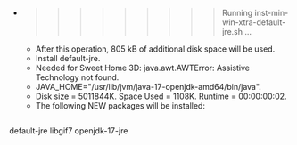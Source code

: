 * >>>>>>>>> Running inst-min-win-xtra-default-jre.sh ...
  * After this operation, 805 kB of additional disk space will be used.
  * Install default-jre.
  * Needed for Sweet Home 3D: java.awt.AWTError: Assistive Technology not found.
  * JAVA_HOME="/usr/lib/jvm/java-17-openjdk-amd64/bin/java".
  * Disk size = 5011844K. Space Used = 1108K. Runtime = 00:00:00:02.
  * The following NEW packages will be installed:
  ```bash
default-jre libgif7 openjdk-17-jre
  ```
